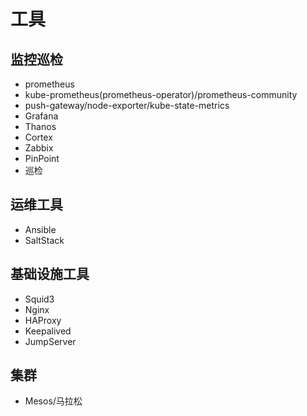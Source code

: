 # 工具

## 监控巡检
- prometheus
- kube-prometheus(prometheus-operator)/prometheus-community
- push-gateway/node-exporter/kube-state-metrics
- Grafana
- Thanos
- Cortex
- Zabbix
- PinPoint
- 巡检

## 运维工具
- Ansible
- SaltStack

## 基础设施工具
- Squid3
- Nginx
- HAProxy
- Keepalived
- JumpServer

## 集群
- Mesos/马拉松

